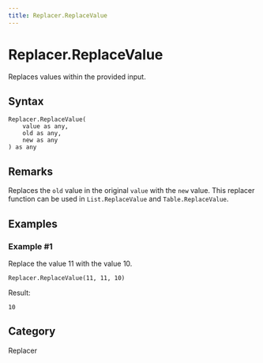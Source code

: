 ```yaml
---
title: Replacer.ReplaceValue
---
```


# Replacer.ReplaceValue


Replaces values within the provided input.


## Syntax

```powerquery
Replacer.ReplaceValue(
    value as any,
    old as any,
    new as any
) as any
```


## Remarks

Replaces the <code>old</code> value in the original <code>value</code> with the <code>new</code> value. This replacer function can be used in <code>List.ReplaceValue</code> and <code>Table.ReplaceValue</code>.


## Examples

### Example #1 
Replace the value 11 with the value 10.
```powerquery
Replacer.ReplaceValue(11, 11, 10)
```

Result: 
```powerquery
10
```




## Category
Replacer
